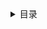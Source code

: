 
<details>
<summary>目录</summary>
<pre><code>
    https://zhuanlan.zhihu.com/p/22813908?refer=insideue4
    UE4无疑是非常优秀的世界上最顶尖的引擎之一，性能和效果都非常出众，编辑器工作流也非常的出色，更难得宝贵的是完全的开源让我们有机会去从中吸取营养，学习世界上第一流游戏引擎的架构思想。
    本系列教程《InsideUE4》，希望从最最底层的C++源码剖析，到最最上层的蓝图节点，力求解释清楚各个选项的内部运作机理。希望做到知其然，而更要知其所以然。UE4也是一个非常博大精深的引擎，分析透彻各个具体模块的运作机理无疑也是个艰巨的任务，因此书写周期不定，尽量周更。
    计划（顺序不定）
    开篇
    基本概念
    GamePlay架构
    Actor 和 Component
    Level和World
    WorldContext，GameInstance，Engine
    Pawn
    Controller
    PlayerController和AIController
    GameMode和GameState
    Player
    GameInstance
    总结
    Subsystems
    UObject （当前正在写作中……）
    开篇
    类型系统概述
    类型系统设定和结构
    类型系统代码生成
    类型系统信息收集
    类型系统代码生成重构-UE4CodeGen_Private
    类型系统注册-第一个UClass
    类型系统注册-CoreUObject模块加载
    类型系统注册-InitUObject
    类型系统构造-再次触发
    类型系统构造-构造绑定链接
    类型系统-总结
    类型系统-反射实战
    加载启动
    模块机制
    独立
    编辑器
    客户端
    服务器
    编译系统
    链接第三方库
    Game
    Plugin
    反射 UObject
    UBT,UHT
    蓝图系统
    编译
    加载
    调用
    网络
    加入，事件
    物理
    碰撞处理，Overlap，Hit
    布料
    破坏
    UI
    Slate，UMG
    渲染
    流程
    Viewport
    相机管理，CameraManager
    灯光，烘培
    材质
    PostProcess
    模块
    输入事件
    骨骼动画，融合
    Matinee,Cinematics
    粒子系统
    音频
    AI,行为树，环境探测
    地形
    视频
    Log
    Profile
    本地化
    统计
    Paper2D
    资源管理
    加载机制
    uasset文件分析
    Level Streaming
    导入
    打包
    C++
    字符串处理FString
    Delegate
    GC
    序列化
    SlowTask多线程
    VR
    配置，头显
    扩展
    资源更新
    HotReload
</code></pre>
</details>
